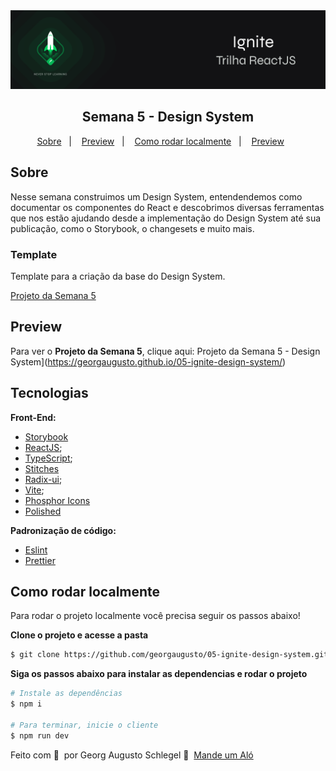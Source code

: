 <img alt="Ignite ReactJS" src="https://github.com/georgaugusto/ignite-react-js/blob/main/public/ignite-react.png" />
<h2 align="center">
  Semana 5 - Design System
</h2>

<p align="center">
  <a href="#Sobre">Sobre</a>&nbsp;&nbsp;&nbsp;|&nbsp;&nbsp;&nbsp;
  <a href="#Preview">Preview</a>&nbsp;&nbsp;&nbsp;|&nbsp;&nbsp;&nbsp;
  <a href="#Como-rodar-localmente">Como rodar localmente</a>&nbsp;&nbsp;&nbsp;|&nbsp;&nbsp;&nbsp;
  <a href="#Preview">Preview</a>&nbsp;&nbsp;&nbsp;&nbsp;&nbsp;&nbsp;
</p>

## Sobre
Nesse semana construimos um Design System, entendendemos como documentar os componentes do React e descobrimos diversas ferramentas que nos estão ajudando desde a implementação do Design System até sua publicação, como o Storybook, o changesets e muito mais.

### Template
Template para a criação da base do Design System.

[Projeto da Semana 5](https://www.figma.com/community/file/1161274296921389678)

## Preview
Para ver o **Projeto da Semana 5**, clique aqui: Projeto da Semana 5 - Design System](https://georgaugusto.github.io/05-ignite-design-system/)</br>

## Tecnologias

**Front-End:**
- [Storybook](https://storybook.js.org/)
- [ReactJS](https://nextjs.org/);
- [TypeScript](https://www.typescriptlang.org/);
- [Stitches](https://stitches.dev/)
- [Radix-ui](https://vitejs.dev/);
- [Vite](https://www.radix-ui.com/);
- [Phosphor Icons](https://phosphoricons.com/)
- [Polished](https://polished.js.org/)

**Padronização de código:**
- [Eslint](https://eslint.org/)
- [Prettier](https://prettier.io/)


## Como rodar localmente

Para rodar o projeto localmente você precisa seguir os passos abaixo!

**Clone o projeto e acesse a pasta**


```bash
$ git clone https://github.com/georgaugusto/05-ignite-design-system.git && cd 05-ignite-design-system
```

**Siga os passos abaixo para instalar as dependencias e rodar o projeto**

```bash
# Instale as dependências
$ npm i

# Para terminar, inicie o cliente
$ npm run dev
```

Feito com 💜 &nbsp;por Georg Augusto Schlegel 👋 &nbsp;[Mande um Aló](https://www.linkedin.com/in/georgaugusto/)
